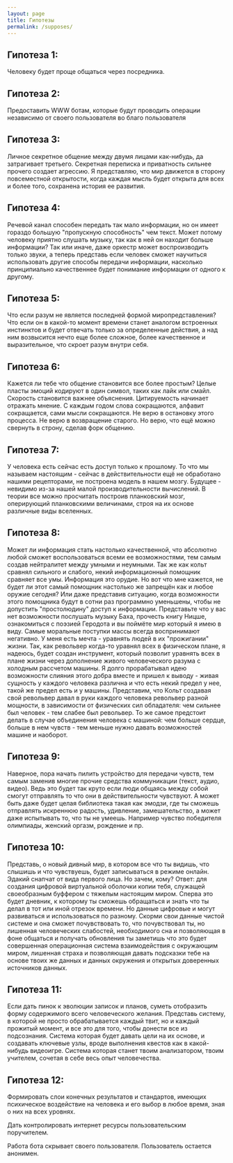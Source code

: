 ```yaml
---
layout: page
title: Гипотезы
permalink: /supposes/
---
```


Гипотеза 1: 
---
Человеку будет проще общаться через посредника.

Гипотеза 2: 
---
Предоставить WWW ботам, которые будут проводить операции независимо от своего пользователя во благо пользователя

Гипотеза 3:
---
Личное секретное общение между двумя лицами как-нибудь, да затрагивает третьего. Секретная переписка и приватность сильнее прочего создает агрессию. Я представляю, что мир движется в сторону повсеместной открытости, когда каждая мысль будет открыта для всех и более того, сохранена история ее развития.

Гипотеза 4:
---
Речевой канал способен передать так мало информации, но он имеет гораздо большую "пропускную способность" чем текст. Может потому человеку приятно слушать музыку, так как в ней он находит больше информации? Так или иначе, даже оркестр может воспроизводить только звуки, а теперь представь если человек сможет научиться использовать другие способы передачи информации, насколько принципиально качественнее будет понимание информации от одного к другому.

Гипотеза 5:
---
Что если разум не является последней формой миропредставления? Что если он в какой-то момент времени станет аналогом встроенных инстинктов и будет отвечать только за определенные действия, а над ним возвысится нечто еще более сложное, более качественное и выразительное, что скроет разум внутри себя.

Гипотеза 6:
---
Кажется ли тебе что общение становится все более простым? Целые пласты эмоций кодируют в один символ, таких как лайк или смайл. Скорость становится важнее объяснения. Цитируемость начинает отражать мнение. С каждым годом слова сокращаются, алфавит сокращается, сами мысли сокращаются. Не верю в остановку этого процесса. Не верю в возвращение старого. Но верю, что ещё можно свернуть в строну, сделав форк общению.

Гипотеза 7:
---
У человека есть сейчас есть доступ только к прошлому. То что мы называем настоящим - сейчас в действительности ещё не обработано нашими рецепторами, не построена модель в нашем мозгу. Будущее - невидимо из-за нашей малой производительности вычислений. В теории все можно просчитать построив планковский мозг, оперирующий планковскими величинами, строя на их основе различные виды вселенных.

Гипотеза 8:
---
Может ли информация стать настолько качественной, что абсолютно любой сможет воспользоваться всеми ее возможностями, тем самым создав нейтралитет между умными и неумными. Так же как кольт сравнял сильного и слабого, некий информационный помощник сравняет все умы. Информация это орудие. Но вот что мне кажется, не будет ли этот самый помощник настолько же запрещён как и любое оружие сегодня? Или даже представив ситуацию, когда возможности этого помощника будут в сотни раз программно уменьшены, чтобы не допустить "простолюдину" доступ к информации. Представьте что у вас нет возможности послушать музыку Баха, прочесть книгу Ницше, ознакомиться с поэзией Геродота и вы поймёте мир который я имею в виду.
Самые моральные поступки массы всегда воспринимают негативно. У меня есть мечта - уравнять людей в их "прожигании" жизни. Так, как револьвер когда-то уравнял всех в физическом плане, я надеюсь, будет создан инструмент, который позволит уравнять всех в плане жизни через дополнение живого человеческого разума с холодным рассчетом машины. Я долго прорабатывал идею возможности слияния этого добра вместе и пришел к выводу - живая сущность у каждого человека различна и что есть некий предел у нее, такой же предел есть и у машины. Представим, что Кольт создавая свой револьвер давал в руки каждого человека револьвер разной мощности, в зависимости от физических сил обладателя: чем сильнее был человек - тем слабее был револьвер. То же самое предстоит делать в случае объединения человека с машиной: чем больше сердце, больше в нем чувств - тем меньше нужно давать возможностей машине и наоборот.

Гипотеза 9:
---
Наверное, пора начать пилить устройство для передачи чувств, тем самым заменив многие прочие средства коммуникации (текст, аудио, видео). Ведь это будет так круто если люди общаясь между собой смогут отправлять то что они в действительности чувствуют. А может быть даже будет целая библиотека такая как эмодзи, где ты сможешь отправлять искреннюю радость, удивление, замешательство, а может даже испытывать то, что ты не умеешь. Например чувство победителя олимпиады, женский оргазм, рождение и пр.

Гипотеза 10:
---
Представь, о новый дивный мир, в котором все что ты видишь, что слышишь и что чувствуешь, будет записываться в режиме онлайн. Эдакий снапчат от вида первого лица. Но зачем, кому? Ответ: для создания цифровой виртуальной оболочки копии тебя, служащей своеобразным буффером с тяжелым настоящим миром. Сперва это будет дневник, к которому ты сможешь обращаться и знать что ты делал в тот или иной отрезок времени. Но данные цифровые и могут развиваться и использоваться по разному. Скорми свои данные чистой системе и она сможет почувствовать то, что почувствовал ты, но лишенная человеческих слабостей, необходимого сна и позволяющая в фоне общаться и получать обновления ты заметишь что это будет совершенная операционная система взаимодействия с окружающим миром, лишенная страха и позволяющая давать подсказки тебе на основе твоих же данных и данных окружения и открытых доверенных источников данных.

Гипотеза 11:
---
Если дать пинок к эволюции записок и планов, суметь отобразить форму содержимого всего человеческого желания. Представь систему, в которой не просто обрабатывается каждый твит, но и каждый прожитый момент, и все это для того, чтобы донести все из подсознания. Система которая будет давать цели на их основе, и создавать ключевые узлы, вроде выполнения квестов как в какой-нибудь видеоигре. Система которая станет твоим анализатором, твоим учителем, сочетая в себе весь опыт человечества.

Гипотеза 12:
---
Формировать слои конечных результатов и стандартов, имеющих психическое воздействие на человека и его выбор в любое время, зная о них на всех уровнях.


Дать контролировать интернет ресурсы пользовательским поручителем. 

Работа бота скрывает своего пользователя. Пользователь остается анонимен.
